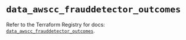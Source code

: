 # `data_awscc_frauddetector_outcomes`

Refer to the Terraform Registry for docs: [`data_awscc_frauddetector_outcomes`](https://registry.terraform.io/providers/hashicorp/awscc/0.70.0/docs/data-sources/frauddetector_outcomes).
